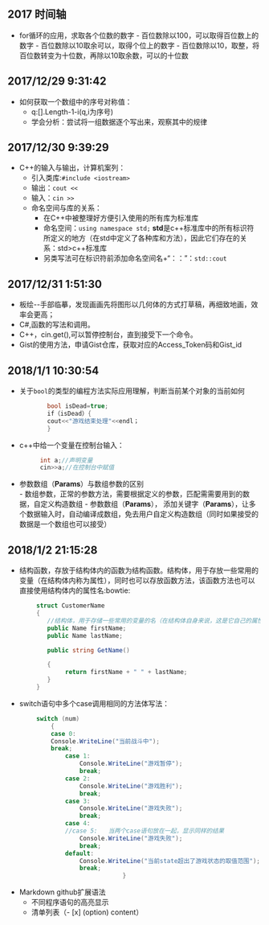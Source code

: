 ## 2017 时间轴
- for循环的应用，求取各个位数的数字
      - 百位数除以100，可以取得百位数上的数字
      - 百位数除以10取余可以，取得个位上的数字
      - 百位数除以10，取整，将百位数转变为十位数，再除以10取余数，可以的十位数
      
## 2017/12/29 9:31:42
- 如何获取一个数组中的序号对称值：
     - q:[].Length-1-i(q,i为序号)
     - 学会分析：尝试将一组数据逐个写出来，观察其中的规律

## 2017/12/30 9:39:29 
- C++的输入与输出，计算机案列：
     - 引入类库:`#include <iostream>` 
     - 输出：`cout <<`
     - 输入：`cin >>`
     - 命名空间与库的关系：
          - 在C++中被整理好方便引入使用的所有库为标准库
          - 命名空间：`using namespace std;` **std**是c++标准库中的所有标识符所定义的地方（在std中定义了各种库和方法），因此它们存在的关系：std>c++标准库
          - 另类写法可在标识符前添加命名空间名+“：：”：`std::cout`

## 2017/12/31 1:51:30 
- 板绘--手部临摹，发现画画先将图形以几何体的方式打草稿，再细致地画，效率会更高；
- C#,函数的写法和调用。
- C++，cin.get(),可以暂停控制台，直到接受下一个命令。
- Gist的使用方法，申请Gist仓库，获取对应的Access_Token码和Gist_id

## 2018/1/1 10:30:54 
- 关于`bool`的类型的编程方法实际应用理解，判断当前某个对象的当前如何


 ```c#    
            bool isDead=true;
            if（isDead）{
            cout<<"游戏结束处理"<<endl；
            } 
```
- c++中给一个变量在控制台输入：
```c#   
         int a;//声明变量
         cin>>a;//在控制台中赋值
```

- 参数数组（**Params**）与数组参数的区别      
      - 数组参数，正常的参数方法，需要根据定义的参数，匹配需需要用到的数据，自定义构造数组
      - 参数数组（**Params**）， 添加关键字（**Params**），让多个数据输入时，自动编译成数组，免去用户自定义构造数组（同时如果接受的数据是一个数组也可以接受）
  

  
## 2018/1/2 21:15:28
-  结构函数，存放于结构体内的函数为结构函数。结构体，用于存放一些常用的变量（在结构体内称为属性），同时也可以存放函数方法，该函数方法也可以直接使用结构体内的属性名:bowtie:
 
```c#
        struct CustomerName
        {
           //结构体，用于存储一些常用的变量的名（在结构体自身来说，这是它自己的属性）
           public Name firstName;
           public Name lastName;

           public string GetName()

           {
                return firstName + " " + lastName;
           }
        }
```

- switch语句中多个case调用相同的方法体写法：

```c#
        switch (num)
            {
            case 0:
            Console.WriteLine("当前战斗中");
            break;
                case 1:
                    Console.WriteLine("游戏暂停");
                    break;
                case 2:
                    Console.WriteLine("游戏胜利");
                    break;
                case 3:
                    Console.WriteLine("游戏失败");
                    break;
                case 4:
                //case 5:   当两个case语句放在一起，显示同样的结果
                    Console.WriteLine("游戏失败");
                    break;
                default:
                    Console.WriteLine("当前state超出了游戏状态的取值范围");
                    break;
                                }


```

- Markdown github扩展语法
  - 不同程序语句的高亮显示
  - 清单列表（- [x] \(option) content） 
  


